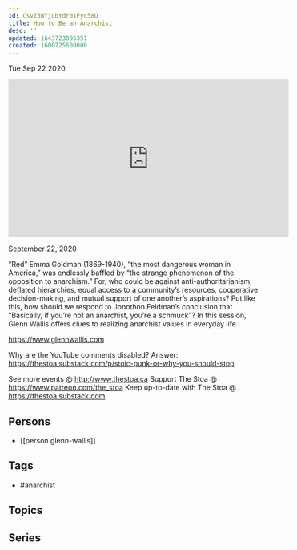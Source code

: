 ```yaml
---
id: CsvZ3WYjLbYdr01Pyc58Q
title: How to Be an Anarchist
desc: ''
updated: 1643723096351
created: 1600725600000
---
```





Tue Sep 22 2020

<iframe width="560" height="315" src="https://www.youtube.com/embed/1UmCEsHvblc" title="How to Be an Anarchist w/ Glenn Wallis" frameborder="0" allow="accelerometer; autoplay; clipboard-write; encrypted-media; gyroscope; picture-in-picture" allowfullscreen ></iframe>

September 22, 2020

“Red” Emma Goldman (1869-1940), “the most dangerous woman in America,” was endlessly baffled by “the strange phenomenon of the opposition to anarchism.” For, who could be against anti-authoritarianism, deflated hierarchies, equal access to a community’s resources, cooperative decision-making, and mutual support of one another’s aspirations? Put like this, how should we respond to Jonothon Feldman’s conclusion that “Basically, if you’re not an anarchist, you’re a schmuck”? In this session, Glenn Wallis offers clues to realizing anarchist values in everyday life.

https://www.glennwallis.com

Why are the YouTube comments disabled? Answer: https://thestoa.substack.com/p/stoic-punk-or-why-you-should-stop

See more events @ http://www.thestoa.ca
Support The Stoa @ https://www.patreon.com/the_stoa
Keep up-to-date with The Stoa @ https://thestoa.substack.com

## Persons

- [[person.glenn-wallis]]

## Tags

- #anarchist

## Topics



## Series



